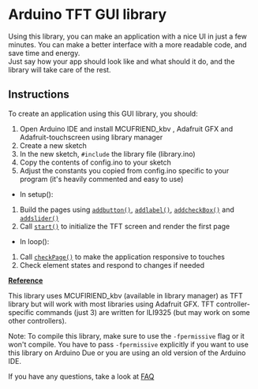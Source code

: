 
# Arduino TFT GUI library

Using this library, you can make an application with a nice UI in just a few minutes. You can make a better interface with a more readable code, and save time and energy.  
Just say how your app should look like and what should it do, and the library will take care of the rest.

## Instructions

To create an application using this GUI library, you should:

1. Open Arduino IDE and install MCUFRIEND_kbv , Adafruit GFX and Adafruit-touchscreen using library manager
2. Create a new sketch
3. In the new sketch, `#include` the library file (library.ino)
4. Copy the contents of config.ino to your sketch
5. Adjust the constants you copied from config.ino specific to your program (it's heavily commented and easy to use)

* In setup():

1. Build the pages using [`addbutton()`](https://github.com/Mammad900/Arduino-TFT-GUI-library/wiki/addbutton()), [`addlabel()`](https://github.com/Mammad900/Arduino-TFT-GUI-library/wiki/addlabel()), [`addcheckBox()`](https://github.com/Mammad900/Arduino-TFT-GUI-library/wiki/addcheckBox()) and [`addslider()`](https://github.com/Mammad900/Arduino-TFT-GUI-library/wiki/addslider())
2. Call [`start()`](https://github.com/Mammad900/Arduino-TFT-GUI-library/wiki/start()) to initialize the TFT screen and render the first page

* In loop():

1. Call [`checkPage()`](https://github.com/Mammad900/Arduino-TFT-GUI-library/wiki/checkPage()) to make the application responsive to touches
2. Check element states and respond to changes if needed

**[Reference](https://github.com/Mammad900/Arduino-TFT-GUI-library/wiki#reference)**

This library uses MCUFIRIEND_kbv (available in library manager) as TFT library but will work with most libraries using Adafruit GFX.
TFT controller-specific commands (just 3) are written for ILI9325 (but may work on some other controllers).

Note: To compile this library, make sure to use the `-fpermissive` flag or it won't compile. You have to pass `-fpermissive` explicitly if you want to use this library on Arduino Due or you are using an old version of the Arduino IDE.

If you have any questions, take a look at [FAQ](https://github.com/Mammad900/Arduino-TFT-GUI-library/wiki/Frequently-Asked-Questions)
